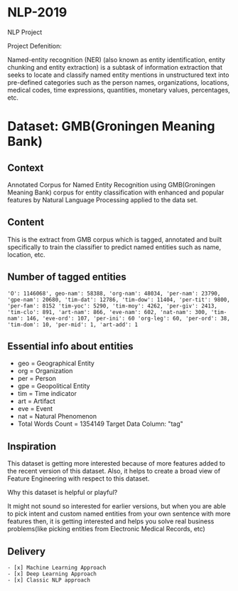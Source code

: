 # NLP-2019
NLP Project 

Project Defenition:

Named-entity recognition (NER) (also known as entity identification, entity chunking and entity extraction) is a subtask of information extraction that seeks to locate and classify named entity mentions in unstructured text into pre-defined categories such as the person names, organizations, locations, medical codes, time expressions, quantities, monetary values, percentages, etc.

# Dataset: GMB(Groningen Meaning Bank)

## Context
Annotated Corpus for Named Entity Recognition using GMB(Groningen Meaning Bank) corpus for entity classification with enhanced and popular features by Natural Language Processing applied to the data set.

## Content
This is the extract from GMB corpus which is tagged, annotated and built specifically to train the classifier to predict named entities such as name, location, etc.

## Number of tagged entities
`'O': 1146068', geo-nam': 58388, 'org-nam': 48034, 'per-nam': 23790, 'gpe-nam': 20680, 'tim-dat': 12786, 'tim-dow': 11404, 'per-tit': 9800, 'per-fam': 8152 'tim-yoc': 5290, 'tim-moy': 4262, 'per-giv': 2413, 'tim-clo': 891, 'art-nam': 866, 'eve-nam': 602, 'nat-nam': 300, 'tim-nam': 146, 'eve-ord': 107, 'per-ini': 60 'org-leg': 60, 'per-ord': 38, 'tim-dom': 10, 'per-mid': 1, 'art-add': 1`

## Essential info about entities

 - geo = Geographical Entity
 - org = Organization
 - per = Person
 - gpe = Geopolitical Entity
 - tim = Time indicator
 - art = Artifact
 - eve = Event
 - nat = Natural Phenomenon
 - Total Words Count = 1354149 Target Data Column: "tag"

## Inspiration
This dataset is getting more interested because of more features added to the recent version of this dataset. Also, it helps to create a broad view of Feature Engineering with respect to this dataset.

Why this dataset is helpful or playful?

It might not sound so interested for earlier versions, but when you are able to pick intent and custom named entities from your own sentence with more features then, it is getting interested and helps you solve real business problems(like picking entities from Electronic Medical Records, etc)
## Delivery
	- [x] Machine Learning Approach
  	- [x] Deep Learning Approach
  	- [x] Classic NLP approach
